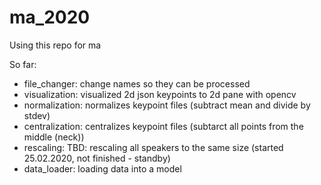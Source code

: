 # ma_2020

Using this repo for ma

So far:

- file_changer: change names so they can be processed
- visualization: visualized 2d json keypoints to 2d pane with opencv
- normalization: normalizes keypoint files (subtract mean and divide by stdev) 
- centralization: centralizes keypoint files (subtarct all points from the middle (neck))
- rescaling: TBD: rescaling all speakers to the same size (started 25.02.2020, not finished - standby)
- data_loader: loading data into a model

